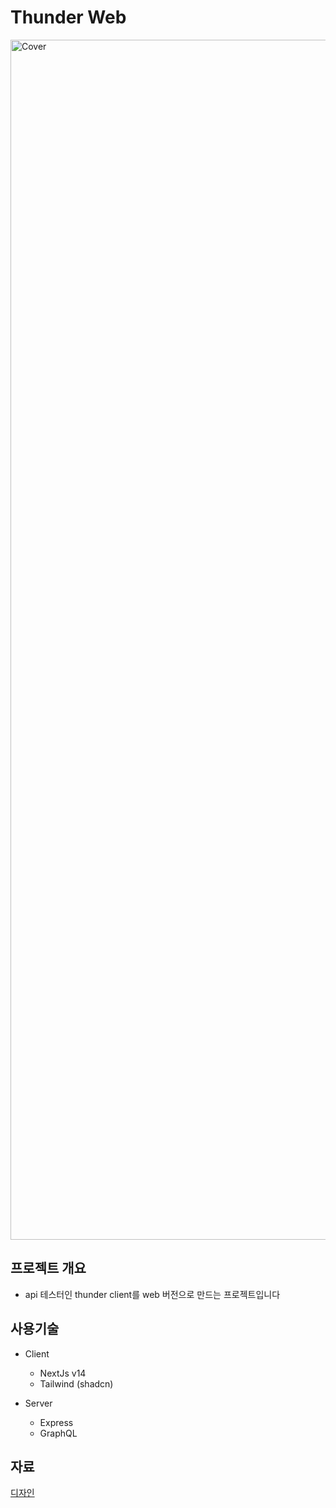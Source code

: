 # Thunder Web
<img width="1920" alt="Cover" src="https://github.com/user-attachments/assets/a2feb1ac-f26c-4316-b774-937eca478dbe">

## 프로젝트 개요

- api 테스터인 thunder client를 web 버전으로 만드는 프로젝트입니다

## 사용기술

- Client

  - NextJs v14
  - Tailwind (shadcn)

- Server
  - Express
  - GraphQL

## 자료

[디자인](<https://www.figma.com/design/7CyRT40RsiOXitN3aXAzyc/Finance-Dashboard-UI-Kit-by-Paperpillar-(Community)-(Copy)?node-id=23-2947&node-type=CANVAS&t=Fjpnav6oWT4fYzzA-0>)
